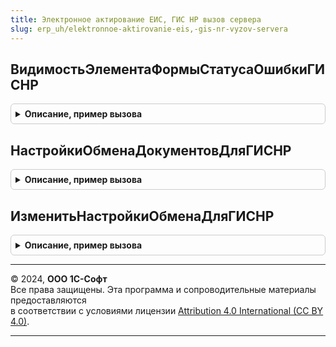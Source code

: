 ```yaml
---
title: Электронное актирование ЕИС, ГИС НР вызов сервера
slug: erp_uh/elektronnoe-aktirovanie-eis,-gis-nr-vyzov-servera
---
```



## ВидимостьЭлементаФормыСтатусаОшибкиГИСНР
<details style="margin: 1em 0; padding: 0.5em; border: 1px solid #ccc; border-radius: 6px;">

<summary style="font-weight: bold; cursor: pointer;">Описание, пример вызова</summary>

```bsl

// см. ЭлектронноеАктированиеЕИСГИСНР.ВидимостьЭлементаФормыСтатусаОШибкиГИСНР
Функция ВидимостьЭлементаФормыСтатусаОшибкиГИСНР(Знач ОбъектУчета) Экспорт
```

Пример вызова
```bsl
Результат = ЭлектронноеАктированиеЕИСГИСНРВызовСервера.ВидимостьЭлементаФормыСтатусаОшибкиГИСНР(ОбъектУчета) 
```
</details>

## НастройкиОбменаДокументовДляГИСНР
<details style="margin: 1em 0; padding: 0.5em; border: 1px solid #ccc; border-radius: 6px;">

<summary style="font-weight: bold; cursor: pointer;">Описание, пример вызова</summary>

```bsl

// см. ЭлектронноеАктированиеЕИСГИСНР.НастройкиОбменаДокументовДляГИСНР
Функция НастройкиОбменаДокументовДляГИСНР(Знач ДокументыЭДО) Экспорт
```

Пример вызова
```bsl
Результат = ЭлектронноеАктированиеЕИСГИСНРВызовСервера.НастройкиОбменаДокументовДляГИСНР(ДокументыЭДО) 
```
</details>

## ИзменитьНастройкиОбменаДляГИСНР
<details style="margin: 1em 0; padding: 0.5em; border: 1px solid #ccc; border-radius: 6px;">

<summary style="font-weight: bold; cursor: pointer;">Описание, пример вызова</summary>

```bsl

// см. ЭлектронноеАктированиеЕИСГИСНР.ИзменитьНастройкиОбменаДляГИСНР
Процедура ИзменитьНастройкиОбменаДляГИСНР(Знач Организация, Знач ФиксироватьСобытия, Знач ВключатьВидеозапись) Экспорт
```

Пример вызова
```bsl
ЭлектронноеАктированиеЕИСГИСНРВызовСервера.ИзменитьНастройкиОбменаДляГИСНР(Организация, ФиксироватьСобытия, ВключатьВидеозапись) 
```
</details>

---

© 2024, **ООО 1С-Софт**  
Все права защищены. Эта программа и сопроводительные материалы предоставляются  
в соответствии с условиями лицензии [Attribution 4.0 International (CC BY 4.0)](https://creativecommons.org/licenses/by/4.0/legalcode).

---
